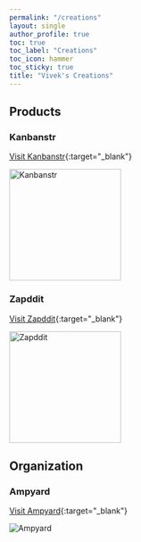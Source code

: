 ```yaml
---
permalink: "/creations"
layout: single
author_profile: true
toc: true
toc_label: "Creations"
toc_icon: hammer
toc_sticky: true
title: "Vivek's Creations"
---
```

## Products
### Kanbanstr
[Visit Kanbanstr](https://kanbanstr.com){:target="_blank"}

<img alt="Kanbanstr" src="https://kanbanstr.com/kanbanstr-card-image.png" height="200px" >

### Zapddit
[Visit Zapddit](https://zapddit.com){:target="_blank"}

<img alt="Zapddit" src="https://zapddit.com/assets/icons/logo-without-text-zapddit.svg" height="200px" >



## Organization
### Ampyard
[Visit Ampyard](https://ampyard.com){:target="_blank"}

![Ampyard](https://ampyard.com/assets/img/logo.png)
